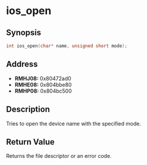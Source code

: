 # ios_open



Synopsis
--------
```C++
int ios_open(char* name, unsigned short mode);
```



Address
-------
 * __RMHJ08:__ 0x80472ad0
 * __RMHE08:__ 0x804bbe80
 * __RMHP08:__ 0x804bc500



Description
-----------
Tries to open the device name with the specified mode.



Return Value
------------
Returns the file descriptor or an error code.
